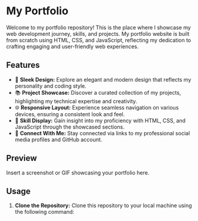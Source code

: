 # My Portfolio

Welcome to my portfolio repository! This is the place where I showcase my web development journey, skills, and projects. My portfolio website is built from scratch using HTML, CSS, and JavaScript, reflecting my dedication to crafting engaging and user-friendly web experiences.

## Features

- 🎨 **Sleek Design:** Explore an elegant and modern design that reflects my personality and coding style.
- 📚 **Project Showcase:** Discover a curated collection of my projects, highlighting my technical expertise and creativity.
- 🌐 **Responsive Layout:** Experience seamless navigation on various devices, ensuring a consistent look and feel.
- 🎯 **Skill Display:** Gain insight into my proficiency with HTML, CSS, and JavaScript through the showcased sections.
- 🤝 **Connect With Me:** Stay connected via links to my professional social media profiles and GitHub account.

## Preview

Insert a screenshot or GIF showcasing your portfolio here.

## Usage

1. **Clone the Repository:** Clone this repository to your local machine using the following command:
